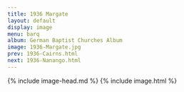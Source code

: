 ```yaml
---
title: 1936 Margate
layout: default
display: image
menu: barq
album: German Baptist Churches Album
image: 1936-Margate.jpg
prev: 1936-Cairns.html
next: 1936-Nanango.html
---
```

{% include image-head.md %}
{% include image.html %}